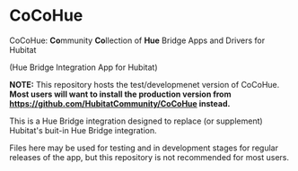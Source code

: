 # CoCoHue

CoCoHue: <b>Co</b>mmunity <b>Co</b>llection of <b>Hue</b> Bridge Apps and Drivers for Hubitat

(Hue Bridge Integration App for Hubitat)

**NOTE:** This repository hosts the test/developmenet version of CoCoHue. **Most users will want to install the production version
from <a href="https://github.com/HubitatCommunity/CoCoHue">https://github.com/HubitatCommunity/CoCoHue</a> instead.**

This is a Hue Bridge integration designed to replace (or supplement) Hubitat's buit-in Hue Bridge
integration.

Files here may be used for testing and in development stages for regular releases of the app, but this repository is not
recommended for most users.